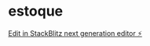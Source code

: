 # estoque

[Edit in StackBlitz next generation editor ⚡️](https://stackblitz.com/~/github.com/Jnhoxd/estoque)
